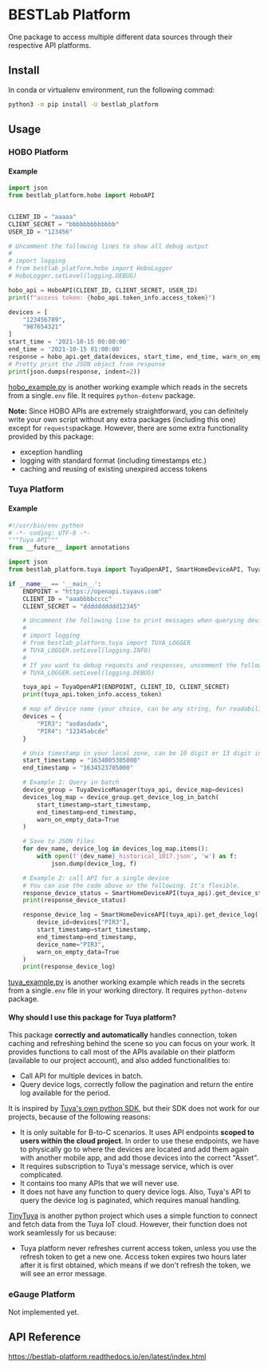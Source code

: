 # BESTLab Platform

One package to access multiple different data sources through their respective API platforms.

## Install

In conda or virtualenv environment, run the following commad:

```bash
python3 -m pip install -U bestlab_platform
```

## Usage

### HOBO Platform

#### Example

```python
import json
from bestlab_platform.hobo import HoboAPI


CLIENT_ID = "aaaaa"
CLIENT_SECRET = "bbbbbbbbbbbbb"
USER_ID = "123456"

# Uncomment the following lines to show all debug output
#
# import logging
# from bestlab_platform.hobo import HoboLogger
# HoboLogger.setLevel(logging.DEBUG)

hobo_api = HoboAPI(CLIENT_ID, CLIENT_SECRET, USER_ID)
print(f"access token: {hobo_api.token_info.access_token}")

devices = [
    "123456789",
    "987654321"
]
start_time = '2021-10-15 00:00:00'
end_time = '2021-10-15 01:00:00'
response = hobo_api.get_data(devices, start_time, end_time, warn_on_empty_data=True)
# Pretty print the JSON object from response
print(json.dumps(response, indent=2))
```

[hobo_example.py](https://github.com/umonaca/bestlab_platform/blob/master/example/hobo_example.py) is another working example which reads in the secrets from a single`.env` file. It requires `python-dotenv` package. 

**Note:** Since HOBO APIs are extremely straightforward, you can definitely write your own script without any extra packages (including this one) except for `requests`package. However, there are some extra functionality provided by this package:

- exception handling
- logging with standard format (including timestamps etc.)
- caching and reusing of existing unexpired access tokens

### Tuya Platform

#### Example

```python
#!/usr/bin/env python
# -*- coding: UTF-8 -*-
"""Tuya API"""
from __future__ import annotations

import json
from bestlab_platform.tuya import TuyaOpenAPI, SmartHomeDeviceAPI, TuyaDeviceManager

if __name__ == '__main__':
    ENDPOINT = "https://openapi.tuyaus.com"
    CLIENT_ID = "aaabbbbcccc"
    CLIENT_SECRET = "dddddddddd12345"

    # Uncomment the following line to print messages when querying device logs on Tuya platform
    #
    # import logging
    # from bestlab_platform.tuya import TUYA_LOGGER
    # TUYA_LOGGER.setLevel(logging.INFO)
    #
    # If you want to debug requests and responses, uncomment the following line.
    # TUYA_LOGGER.setLevel(logging.DEBUG)

    tuya_api = TuyaOpenAPI(ENDPOINT, CLIENT_ID, CLIENT_SECRET)
    print(tuya_api.token_info.access_token)

    # map of device name (your choice, can be any string, for readability) -> device id (in Tuya's system)
    devices = {
        "PIR3": "asdasdadx",
        "PIR4": "12345abcde"
    }

    # Unix timestamp in your local zone, can be 10 digit or 13 digit int, float, or string
    start_timestamp = "1634005305000"
    end_timestamp = "1634523705000"

    # Example 1: Query in batch
    device_group = TuyaDeviceManager(tuya_api, device_map=devices)
    devices_log_map = device_group.get_device_log_in_batch(
        start_timestamp=start_timestamp,
        end_timestamp=end_timestamp,
        warn_on_empty_data=True
    )

    # Save to JSON files
    for dev_name, device_log in devices_log_map.items():
        with open(f'{dev_name}_historical_1017.json', 'w') as f:
            json.dump(device_log, f)

    # Example 2: call API for a single device
    # You can use the code above or the following. It's flexible.
    response_device_status = SmartHomeDeviceAPI(tuya_api).get_device_status(devices["PIR3"])
    print(response_device_status)

    response_device_log = SmartHomeDeviceAPI(tuya_api).get_device_log(
        device_id=devices["PIR3"],
        start_timestamp=start_timestamp,
        end_timestamp=end_timestamp,
        device_name="PIR3",
        warn_on_empty_data=True
    )
    print(response_device_log)

```

[tuya_example.py](https://github.com/umonaca/bestlab_platform/blob/master/example/tuya_example.py) is another working example which reads in the secrets from a single`.env` file in your working directory. It requires `python-dotenv` package. 

#### Why should I use this package for Tuya platform?

This package **correctly and automatically** handles connection, token caching and refreshing behind the scene so you can focus on your work. It provides functions to call most of the APIs available on their platform (available to our project account), and also added functionalities to:

- Call API for multiple devices in batch.
- Query device logs, correctly follow the pagination and return the entire log available for the period.

It is inspired by [Tuya's own python SDK](https://github.com/tuya/tuya-iot-python-sdk), but their SDK does not work for our projects, because of the following reasons:

- It is only suitable for B-to-C scenarios. It uses API endpoints **scoped to users within the cloud project**. In order to use these endpoints, we have to physically go to where the devices are located and add them again with another mobile app, and add those devices into the correct "Asset".
- It requires subscription to Tuya's message service, which is over complicated.
- It contains too many APIs that we will never use.
- It does not have any function to query device logs. Also, Tuya's API to query the device log is paginated, which requires manual handling. 

[TinyTuya](https://github.com/jasonacox/tinytuya) is another python project which uses a simple function to connect and fetch data from the Tuya IoT cloud. However, their function does not work seamlessly for us because:

- Tuya platform never refreshes current access token, unless you use the refresh token to get a new one. Access token expires two hours later after it is first obtained, which means if we don't refresh the token, we will see an error message.

### eGauge Platform

Not implemented yet.

## API Reference

https://bestlab-platform.readthedocs.io/en/latest/index.html


